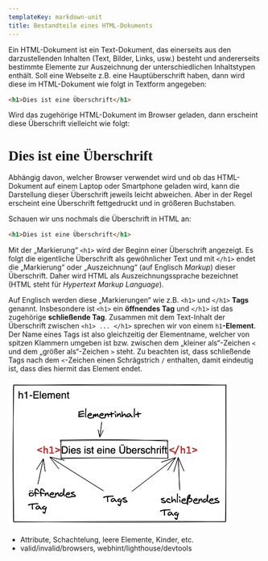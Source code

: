 ```yaml
---
templateKey: markdown-unit
title: Bestandteile eines HTML-Dokuments
---
```


Ein HTML-Dokument ist ein Text-Dokument, das einerseits aus den darzustellenden Inhalten
(Text, Bilder, Links, usw.) besteht und andererseits bestimmte Elemente zur Auszeichnung
der unterschiedlichen Inhaltstypen enthält. Soll eine Webseite z.B. eine Hauptüberschrift
haben, dann wird diese im HTML-Dokument wie folgt in Textform angegeben:

```html
<h1>Dies ist eine Überschrift</h1>
```

Wird das zugehörige HTML-Dokument im Browser geladen, dann erscheint diese Überschrift
vielleicht wie folgt:

<h1 style="font-family: serif;">Dies ist eine Überschrift</h1>

Abhängig davon, welcher Browser verwendet wird und ob das HTML-Dokument auf einem Laptop oder
Smartphone geladen wird, kann die Darstellung dieser Überschrift jeweils leicht abweichen.
Aber in der Regel erscheint eine Überschrift fettgedruckt und in größeren Buchstaben.

Schauen wir uns nochmals die Überschrift in HTML an:

```html
<h1>Dies ist eine Überschrift</h1>
```

Mit der „Markierung“ `<h1>` wird der Beginn einer Überschrift angezeigt. Es folgt die
eigentliche Überschrift als gewöhnlicher Text und mit `</h1>` endet die „Markierung“
oder „Auszeichnung“ (auf Englisch _Markup_) dieser Überschrift. Daher wird HTML als
Auszeichnungssprache bezeichnet (HTML steht für _Hypertext Markup Language_).

Auf Englisch werden diese „Markierungen“ wie z.B. `<h1>` und `</h1>` **Tags** genannt.
Insbesondere ist `<h1>` ein **öffnendes Tag** und `</h1>` ist das zugehörige **schließende Tag**.
Zusammen mit dem Text-Inhalt der Überschrift zwischen `<h1> ... </h1>` sprechen wir
von einem `h1`**-Element**. Der Name eines Tags ist also gleichzeitig der Elementname,
welcher von spitzen Klammern umgeben ist bzw. zwischen dem „kleiner als“-Zeichen `<` und dem
„größer als“-Zeichen `>` steht. Zu beachten ist, dass schließende Tags nach dem
`<`-Zeichen einen Schrägstrich `/` enthalten, damit eindeutig ist, dass dies hiermit
das Element endet.

![HTML-Element mit Tags](../../images/html/element-tags.png)

- Attribute, Schachtelung, leere Elemente, Kinder, etc.
- valid/invalid/browsers, webhint/lighthouse/devtools
